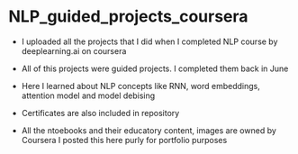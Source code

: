 # NLP_guided_projects_coursera

* I uploaded all the projects that I did when I completed NLP course by deeplearning.ai on coursera
* All of this projects were guided projects. I completed them back in June
* Here I learned about NLP concepts like RNN, word embeddings, attention model and model debising
* Certificates are also included in repository 


* All the ntoebooks and their educatory content, images are owned by Coursera I posted this here purly for portfolio purposes